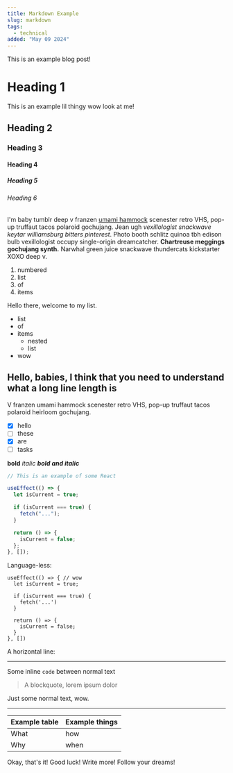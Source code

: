 ```yaml
---
title: Markdown Example
slug: markdown
tags:
  - technical
added: "May 09 2024"
---
```


This is an example blog post!

# Heading 1

This is an example lil thingy wow look at me!

## Heading 2

### Heading 3

#### Heading 4

##### Heading 5

###### Heading 6

I'm baby tumblr deep v franzen [umami hammock](https://google.com) scenester retro VHS, pop-up truffaut tacos polaroid gochujang. Jean ugh _vexillologist snackwave keytar williamsburg bitters pinterest_. Photo booth schlitz quinoa tbh edison bulb vexillologist occupy single-origin dreamcatcher. **Chartreuse meggings gochujang synth.** Narwhal green juice snackwave thundercats kickstarter XOXO deep v.

1. numbered
2. list
3. of
4. items

Hello there, welcome to my list.

- list
- of
- items
  - nested
  - list
- wow

## Hello, babies, I think that you need to understand what a long line length is

V franzen umami hammock scenester retro VHS, pop-up truffaut tacos polaroid heirloom gochujang.

- [x] hello
- [ ] these
- [x] are
- [ ] tasks

**bold** _italic_
**_bold and italic_**

```js
// This is an example of some React

useEffect(() => {
  let isCurrent = true;

  if (isCurrent === true) {
    fetch("...");
  }

  return () => {
    isCurrent = false;
  };
}, []);
```

Language-less:

```
useEffect(() => { // wow
  let isCurrent = true;

  if (isCurrent === true) {
  	fetch('...')
  }

  return () => {
  	isCurrent = false;
  }
}, [])
```

A horizontal line:

---

Some inline `code` between normal text

> A blockquote, lorem ipsum dolor

Just some normal text, wow.

---

| Example table | Example things |
| ------------- | -------------- |
| What          | how            |
| Why           | when           |

Okay, that's it! Good luck! Write more! Follow your dreams!
